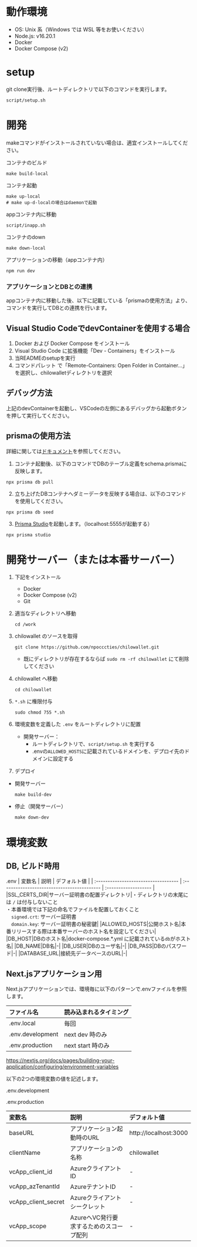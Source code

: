 # 動作環境
- OS: Unix 系（Windows では WSL 等をお使いください）
- Node.js: v16.20.1
- Docker
- Docker Compose (v2)

# setup
git clone実行後、ルートディレクトリで以下のコマンドを実行します。
```
script/setup.sh
```

# 開発
makeコマンドがインストールされていない場合は、適宜インストールしてください。

コンテナのビルド
```
make build-local
```

コンテナ起動
```
make up-local
# make up-d-localの場合はdaemonで起動
```

appコンテナ内に移動
```
script/inapp.sh
```

コンテナのdown
```
make down-local
```

アプリケーションの移動（appコンテナ内）
```
npm run dev
```

### アプリケーションとDBとの連携
appコンテナ内に移動した後、以下に記載している「prismaの使用方法」より、コマンドを実行してDBとの連携を行います。

## Visual Studio CodeでdevContainerを使用する場合
1. Docker および Docker Compose をインストール
2. Visual Studio Code に拡張機能「Dev - Containers」をインストール
3. 当READMEのsetupを実行
4. コマンドパレット で「Remote-Containers: Open Folder in Container...」を選択し、chilowalletディレクトリを選択

## デバッグ方法
上記のdevContainerを起動し、VSCodeの左側にあるデバッグから起動ボタンを押して実行してください。

## prismaの使用方法
詳細に関しては[ドキュメント](https://www.prisma.io/docs/reference/api-reference/command-reference)を参照してください。

1. コンテナ起動後、以下のコマンドでDBのテーブル定義をschema.prismaに反映します。
```
npx prisma db pull
```

2. 立ち上げたDBコンテナへダミーデータを反映する場合は、以下のコマンドを使用してください。
```
npx prisma db seed
```

3. [Prisma Studio](https://www.prisma.io/docs/concepts/components/prisma-studio)を起動します。（localhost:5555が起動する）
```
npx prisma studio
```

# 開発サーバー（または本番サーバー）

1. 下記をインストール
   * Docker
   * Docker Compose (v2)
   * Git  
1. 適当なディレクトリへ移動
   ```
   cd /work
   ```
1. chilowallet のソースを取得
   ```
   git clone https://github.com/npocccties/chilowallet.git
   ```
   * 既にディレクトリが存在するならば `sudo rm -rf chilowallet` にて削除してください
1. chilowallet へ移動
   ```
   cd chilowallet
   ```
1. `*.sh` に権限付与
   ```
   sudo chmod 755 *.sh
   ```
1. 環境変数を定義した `.env` をルートディレクトリに配置
   * 開発サーバー：
      * ルートディレクトリで、`script/setup.sh` を実行する
      * .envの`ALLOWED_HOSTS`に記載されているドメインを、デプロイ先のドメインに設定する

1. デプロイ
  - 開発サーバー
    ```
    make build-dev
    ```
  - 停止（開発サーバー）
    ```
    make down-dev
    ```


# 環境変数

## DB, ビルド時用
.env
| 変数名                               | 説明                                        | デフォルト値         |
| :----------------------------------- | :------------------------------------------ | :------------------- |
|SSL_CERTS_DIR|サーバー証明書の配置ディレクトリ|・ディレクトリの末尾には `/` は付与しないこと<br>・本番環境では下記の命名でファイルを配置しておくこと<br>　`signed.crt`: サーバー証明書<br>　`domain.key`: サーバー証明書の秘密鍵|
|ALLOWED_HOSTS|公開ホスト名|本番リリースする際は本番サーバーのホスト名を設定してください|
|DB_HOST|DBのホスト名|docker-compose.*.yml に記載されている`db`がホスト名|
|DB_NAME|DB名|-|
|DB_USER|DBのユーザ名|-|
|DB_PASS|DBのパスワード|-|
|DATABASE_URL|接続先データベースのURL|-|

## Next.jsアプリケーション用
Next.jsアプリケーションでは、環境毎に以下のパターンで.envファイルを参照します。

| ファイル名 |	読み込まれるタイミング
| :--------- | :--------- | 
|.env.local |	毎回
|.env.development |	next dev 時のみ
|.env.production	| next start 時のみ

https://nextjs.org/docs/pages/building-your-application/configuring/environment-variables

以下の2つの環境変数の値を記述します。

.env.development

.env.production

| 変数名                               | 説明                                        | デフォルト値         |
| :----------------------------------- | :------------------------------------------ | :------------------- |
|baseURL|アプリケーション起動時のURL|http://localhost:3000|
|clientName|アプリケーションの名称|chilowallet|
|vcApp_client_id|AzureクライアントID|-|
|vcApp_azTenantId|AzureテナントID|-|
|vcApp_client_secret|Azureクライアントシークレット|-|
|vcApp_scope|AzureへVC発行要求するためのスコープ配列|-|
